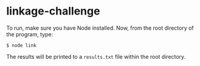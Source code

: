 # linkage-challenge

To run, make sure you have Node installed. Now, from the root directory of the program, type:

`$ node link`

The results will be printed to a `results.txt` file within the root directory.
